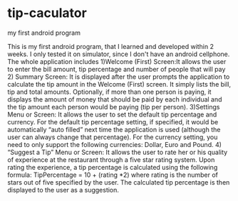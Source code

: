 # tip-caculator
my first android program

This is my first android program, that I learned and developed within 2 weeks. I only tested it on simulator, since I don't have 
an android cellphone. The whole application includes
1)Welcome (First) Screen:It allows the user to enter the bill amount, tip percentage and number of people that will pay
2) Summary Screen: It is displayed after the user prompts the application to calculate the tip amount in the Welcome (First) 
                  screen. It simply lists the bill, tip and total amounts. Optionally, if more than one person is paying, 
                  it displays the amount of money that should be paid by each individual and the tip amount each person 
                  would be paying (tip per person).
3)Settings Menu or Screen: It allows the user to set the default tip percentage and currency. For the default tip percentage 
                  setting, if specified, it would be automatically “auto filled” next time the application is used 
                  (although the user can always change that percentage). For the currency setting, you need to only support 
                  the following currencies: Dollar, Euro and Pound.
4) “Suggest a Tip” Menu or Screen: It allows the user to rate her or his quality of experience at the restaurant through a 
                  five star rating system. Upon rating the experience, a tip percentage is calculated using the following 
                  formula:
                  TipPercentage = 10 + (rating *2)
                  where rating is the number of stars out of five specified by the user. The calculated tip percentage is 
                  then displayed to the user as a suggestion.
